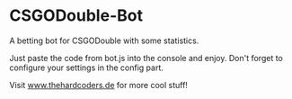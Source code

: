 # CSGODouble-Bot
A betting bot for CSGODouble with some statistics.

Just paste the code from bot.js into the console and enjoy. Don't forget to configure your settings in the config part.

Visit www.thehardcoders.de for more cool stuff!
